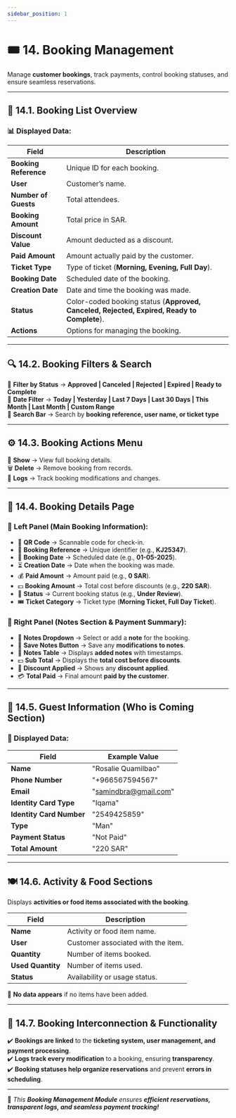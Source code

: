 ```yaml
---
sidebar_position: 1
---
```


# 🎟️ 14. Booking Management

Manage **customer bookings**, track payments, control booking statuses, and ensure seamless reservations.

---

## 📌 14.1. Booking List Overview

### 📊 Displayed Data:

| Field                 | Description                                                                                |
| --------------------- | ------------------------------------------------------------------------------------------ |
| **Booking Reference** | Unique ID for each booking.                                                                |
| **User**              | Customer’s name.                                                                           |
| **Number of Guests**  | Total attendees.                                                                           |
| **Booking Amount**    | Total price in SAR.                                                                        |
| **Discount Value**    | Amount deducted as a discount.                                                             |
| **Paid Amount**       | Amount actually paid by the customer.                                                      |
| **Ticket Type**       | Type of ticket (**Morning, Evening, Full Day**).                                           |
| **Booking Date**      | Scheduled date of the booking.                                                             |
| **Creation Date**     | Date and time the booking was made.                                                        |
| **Status**            | Color-coded booking status (**Approved, Canceled, Rejected, Expired, Ready to Complete**). |
| **Actions**           | Options for managing the booking.                                                          |

---

## 🔍 14.2. Booking Filters & Search

🔹 **Filter by Status** → **Approved | Canceled | Rejected | Expired | Ready to Complete**  
📅 **Date Filter** → **Today | Yesterday | Last 7 Days | Last 30 Days | This Month | Last Month | Custom Range**  
🔎 **Search Bar** → Search by **booking reference, user name, or ticket type**

---

## ⚙️ 14.3. Booking Actions Menu

📝 **Show** → View full booking details.  
🗑️ **Delete** → Remove booking from records.  
📜 **Logs** → Track booking modifications and changes.

---

## 📝 14.4. Booking Details Page

### 📌 **Left Panel (Main Booking Information):**

- 📌 **QR Code** → Scannable code for check-in.
- 🔢 **Booking Reference** → Unique identifier (e.g., **KJ25347**).
- 📅 **Booking Date** → Scheduled date (e.g., **01-05-2025**).
- ⏳ **Creation Date** → Date when the booking was made.
- 💰 **Paid Amount** → Amount paid (e.g., **0 SAR**).
- 💵 **Booking Amount** → Total cost before discounts (e.g., **220 SAR**).
- 🔄 **Status** → Current booking status (e.g., **Under Review**).
- 🎟️ **Ticket Category** → Ticket type (**Morning Ticket, Full Day Ticket**).

### 📌 **Right Panel (Notes Section & Payment Summary):**

- 📝 **Notes Dropdown** → Select or add a **note** for the booking.
- 💾 **Save Notes Button** → Save any **modifications to notes**.
- 📜 **Notes Table** → Displays **added notes** with timestamps.
- 💵 **Sub Total** → Displays the **total cost before discounts**.
- 🔖 **Discount Applied** → Shows any **discount applied**.
- 💳 **Total Paid** → Final amount **paid by the customer**.

---

## 👥 14.5. Guest Information (Who is Coming Section)

### 📌 Displayed Data:

| Field                    | Example Value         |
| ------------------------ | --------------------- |
| **Name**                 | "Rosalie Quamilbao"   |
| **Phone Number**         | "+966567594567"       |
| **Email**                | "samindbra@gmail.com" |
| **Identity Card Type**   | "Iqama"               |
| **Identity Card Number** | "2549425859"          |
| **Type**                 | "Man"                 |
| **Payment Status**       | "Not Paid"            |
| **Total Amount**         | "220 SAR"             |

---

## 🍽️ 14.6. Activity & Food Sections

Displays **activities or food items associated with the booking**.

| Field             | Description                        |
| ----------------- | ---------------------------------- |
| **Name**          | Activity or food item name.        |
| **User**          | Customer associated with the item. |
| **Quantity**      | Number of items booked.            |
| **Used Quantity** | Number of items used.              |
| **Status**        | Availability or usage status.      |

🔹 **No data appears** if no items have been added.

---

## 🔗 14.7. Booking Interconnection & Functionality

✔️ **Bookings are linked** to the **ticketing system, user management, and payment processing**.  
✔️ **Logs track every modification** to a booking, ensuring **transparency**.  
✔️ **Booking statuses help organize reservations** and prevent **errors in scheduling**.

---

🚀 _This **Booking Management Module** ensures **efficient reservations, transparent logs, and seamless payment tracking!**_
